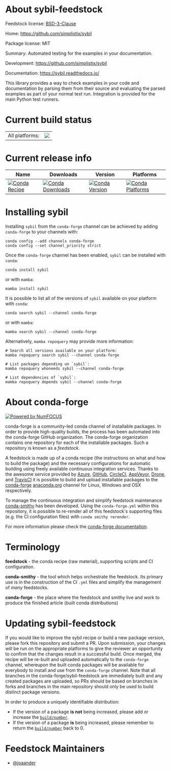 About sybil-feedstock
=====================

Feedstock license: [BSD-3-Clause](https://github.com/conda-forge/sybil-feedstock/blob/main/LICENSE.txt)

Home: https://github.com/simplistix/sybil

Package license: MIT

Summary: Automated testing for the examples in your documentation.

Development: https://github.com/simplistix/sybil

Documentation: https://sybil.readthedocs.io/

This library provides a way to check examples in your code and documentation
by parsing them from their source and evaluating the parsed examples as part
of your normal test run. Integration is provided for the main Python test
runners.


Current build status
====================


<table><tr><td>All platforms:</td>
    <td>
      <a href="https://dev.azure.com/conda-forge/feedstock-builds/_build/latest?definitionId=19782&branchName=main">
        <img src="https://dev.azure.com/conda-forge/feedstock-builds/_apis/build/status/sybil-feedstock?branchName=main">
      </a>
    </td>
  </tr>
</table>

Current release info
====================

| Name | Downloads | Version | Platforms |
| --- | --- | --- | --- |
| [![Conda Recipe](https://img.shields.io/badge/recipe-sybil-green.svg)](https://anaconda.org/conda-forge/sybil) | [![Conda Downloads](https://img.shields.io/conda/dn/conda-forge/sybil.svg)](https://anaconda.org/conda-forge/sybil) | [![Conda Version](https://img.shields.io/conda/vn/conda-forge/sybil.svg)](https://anaconda.org/conda-forge/sybil) | [![Conda Platforms](https://img.shields.io/conda/pn/conda-forge/sybil.svg)](https://anaconda.org/conda-forge/sybil) |

Installing sybil
================

Installing `sybil` from the `conda-forge` channel can be achieved by adding `conda-forge` to your channels with:

```
conda config --add channels conda-forge
conda config --set channel_priority strict
```

Once the `conda-forge` channel has been enabled, `sybil` can be installed with `conda`:

```
conda install sybil
```

or with `mamba`:

```
mamba install sybil
```

It is possible to list all of the versions of `sybil` available on your platform with `conda`:

```
conda search sybil --channel conda-forge
```

or with `mamba`:

```
mamba search sybil --channel conda-forge
```

Alternatively, `mamba repoquery` may provide more information:

```
# Search all versions available on your platform:
mamba repoquery search sybil --channel conda-forge

# List packages depending on `sybil`:
mamba repoquery whoneeds sybil --channel conda-forge

# List dependencies of `sybil`:
mamba repoquery depends sybil --channel conda-forge
```


About conda-forge
=================

[![Powered by
NumFOCUS](https://img.shields.io/badge/powered%20by-NumFOCUS-orange.svg?style=flat&colorA=E1523D&colorB=007D8A)](https://numfocus.org)

conda-forge is a community-led conda channel of installable packages.
In order to provide high-quality builds, the process has been automated into the
conda-forge GitHub organization. The conda-forge organization contains one repository
for each of the installable packages. Such a repository is known as a *feedstock*.

A feedstock is made up of a conda recipe (the instructions on what and how to build
the package) and the necessary configurations for automatic building using freely
available continuous integration services. Thanks to the awesome service provided by
[Azure](https://azure.microsoft.com/en-us/services/devops/), [GitHub](https://github.com/),
[CircleCI](https://circleci.com/), [AppVeyor](https://www.appveyor.com/),
[Drone](https://cloud.drone.io/welcome), and [TravisCI](https://travis-ci.com/)
it is possible to build and upload installable packages to the
[conda-forge](https://anaconda.org/conda-forge) [anaconda.org](https://anaconda.org/)
channel for Linux, Windows and OSX respectively.

To manage the continuous integration and simplify feedstock maintenance
[conda-smithy](https://github.com/conda-forge/conda-smithy) has been developed.
Using the ``conda-forge.yml`` within this repository, it is possible to re-render all of
this feedstock's supporting files (e.g. the CI configuration files) with ``conda smithy rerender``.

For more information please check the [conda-forge documentation](https://conda-forge.org/docs/).

Terminology
===========

**feedstock** - the conda recipe (raw material), supporting scripts and CI configuration.

**conda-smithy** - the tool which helps orchestrate the feedstock.
                   Its primary use is in the construction of the CI ``.yml`` files
                   and simplify the management of *many* feedstocks.

**conda-forge** - the place where the feedstock and smithy live and work to
                  produce the finished article (built conda distributions)


Updating sybil-feedstock
========================

If you would like to improve the sybil recipe or build a new
package version, please fork this repository and submit a PR. Upon submission,
your changes will be run on the appropriate platforms to give the reviewer an
opportunity to confirm that the changes result in a successful build. Once
merged, the recipe will be re-built and uploaded automatically to the
`conda-forge` channel, whereupon the built conda packages will be available for
everybody to install and use from the `conda-forge` channel.
Note that all branches in the conda-forge/sybil-feedstock are
immediately built and any created packages are uploaded, so PRs should be based
on branches in forks and branches in the main repository should only be used to
build distinct package versions.

In order to produce a uniquely identifiable distribution:
 * If the version of a package **is not** being increased, please add or increase
   the [``build/number``](https://docs.conda.io/projects/conda-build/en/latest/resources/define-metadata.html#build-number-and-string).
 * If the version of a package **is** being increased, please remember to return
   the [``build/number``](https://docs.conda.io/projects/conda-build/en/latest/resources/define-metadata.html#build-number-and-string)
   back to 0.

Feedstock Maintainers
=====================

* [@joaander](https://github.com/joaander/)

